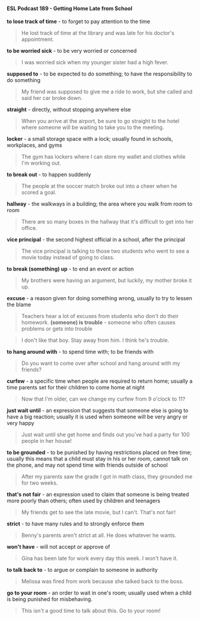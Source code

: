 #### ESL Podcast 189 - Getting Home Late from School

**to lose track of time** - to forget to pay attention to the time

> He lost track of time at the library and was late for his doctor's appointment.

**to be worried sick** - to be very worried or concerned

> I was worried sick when my younger sister had a high fever.

**supposed to** - to be expected to do something; to have the responsibility to do
something

> My friend was supposed to give me a ride to work, but she called and said her
car broke down.

**straight** - directly, without stopping anywhere else

> When you arrive at the airport, be sure to go straight to the hotel where
someone will be waiting to take you to the meeting.

**locker** - a small storage space with a lock; usually found in schools, workplaces,
and gyms

> The gym has lockers where I can store my wallet and clothes while I'm working
out.

**to break out** - to happen suddenly

> The people at the soccer match broke out into a cheer when he scored a goal.

**hallway** - the walkways in a building; the area where you walk from room to
room

> There are so many boxes in the hallway that it's difficult to get into her office.

**vice principal** - the second highest official in a school, after the principal

> The vice principal is talking to those two students who went to see a movie
today instead of going to class.

**to break (something) up** - to end an event or action

> My brothers were having an argument, but luckily, my mother broke it up.

**excuse** - a reason given for doing something wrong, usually to try to lessen the
blame

> Teachers hear a lot of excuses from students who don't do their homework.
**(someone) is trouble** - someone who often causes problems or gets into
trouble

> I don't like that boy. Stay away from him. I think he's trouble.

**to hang around with** - to spend time with; to be friends with

> Do you want to come over after school and hang around with my friends?

**curfew** - a specific time when people are required to return home; usually a time
parents set for their children to come home at night

> Now that I'm older, can we change my curfew from 9 o'clock to 11?

**just wait until** - an expression that suggests that someone else is going to have
a big reaction; usually it is used when someone will be very angry or very happy

> Just wait until she get home and finds out you've had a party for 100 people in
her house!

**to be grounded** - to be punished by having restrictions placed on free time;
usually this means that a child must stay in his or her room, cannot talk on the
phone, and may not spend time with friends outside of school

> After my parents saw the grade I got in math class, they grounded me for two
weeks.

**that's not fair** - an expression used to claim that someone is being treated more
poorly than others; often used by children and teenagers

> My friends get to see the late movie, but I can't. That's not fair!

**strict** - to have many rules and to strongly enforce them

> Benny's parents aren't strict at all. He does whatever he wants.

**won't have** - will not accept or approve of

> Gina has been late for work every day this week. I won't have it.

**to talk back to** - to argue or complain to someone in authority

> Melissa was fired from work because she talked back to the boss.

**go to your room** - an order to wait in one's room; usually used when a child is
being punished for misbehaving.

> This isn't a good time to talk about this. Go to your room!

